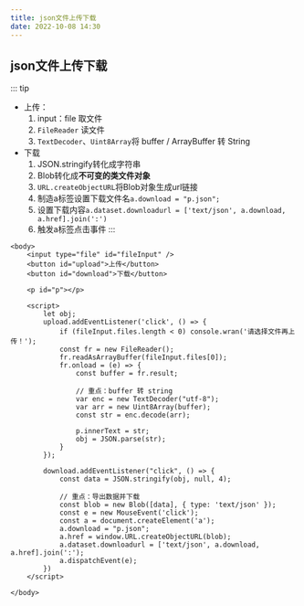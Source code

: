 ```yaml
---
title: json文件上传下载
date: 2022-10-08 14:30
---
```

## json文件上传下载
::: tip
* 上传：
    1. input：file 取文件
    2. `FileReader` 读文件
    3. `TextDecoder`、`Uint8Array`将 buffer / ArrayBuffer 转 String
* 下载
    1. JSON.stringify转化成字符串
    2. Blob转化成**不可变的类文件对象**
    3. `URL.createObjectURL`将Blob对象生成url链接
    4. 制造a标签设置下载文件名`a.download = "p.json";`
    5. 设置下载内容`a.dataset.downloadurl = ['text/json', a.download, a.href].join(':')`
    6. 触发a标签点击事件
:::
```html{13,17-20,30-37}
<body>
    <input type="file" id="fileInput" />
    <button id="upload">上传</button>
    <button id="download">下载</button>

    <p id="p"></p>

    <script>
        let obj;
        upload.addEventListener('click', () => {
            if (fileInput.files.length < 0) console.wran('请选择文件再上传！');
            const fr = new FileReader();
            fr.readAsArrayBuffer(fileInput.files[0]);
            fr.onload = (e) => {
                const buffer = fr.result;

                // 重点：buffer 转 string
                var enc = new TextDecoder("utf-8");
                var arr = new Uint8Array(buffer);
                const str = enc.decode(arr);

                p.innerText = str;
                obj = JSON.parse(str);
            }
        });

        download.addEventListener("click", () => {
            const data = JSON.stringify(obj, null, 4);

            // 重点：导出数据并下载
            const blob = new Blob([data], { type: 'text/json' });
            const e = new MouseEvent('click');
            const a = document.createElement('a');
            a.download = "p.json";
            a.href = window.URL.createObjectURL(blob);
            a.dataset.downloadurl = ['text/json', a.download, a.href].join(':');
            a.dispatchEvent(e);
        })
    </script>

</body>
```